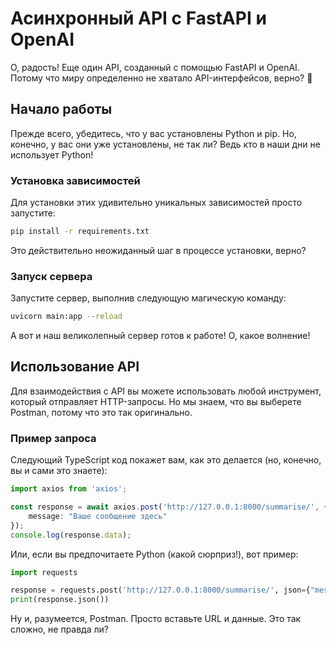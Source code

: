 # Асинхронный API с FastAPI и OpenAI

О, радость! Еще один API, созданный с помощью FastAPI и OpenAI. Потому что миру определенно не хватало API-интерфейсов, верно? 🎉

## Начало работы

Прежде всего, убедитесь, что у вас установлены Python и pip. Но, конечно, у вас они уже установлены, не так ли? Ведь кто в наши дни не использует Python!

### Установка зависимостей

Для установки этих удивительно уникальных зависимостей просто запустите:

```bash
pip install -r requirements.txt
```

Это действительно неожиданный шаг в процессе установки, верно?

### Запуск сервера

Запустите сервер, выполнив следующую магическую команду:

```bash
uvicorn main:app --reload
```

А вот и наш великолепный сервер готов к работе! О, какое волнение!

## Использование API

Для взаимодействия с API вы можете использовать любой инструмент, который отправляет HTTP-запросы. Но мы знаем, что вы выберете Postman, потому что это так оригинально.

### Пример запроса

Следующий TypeScript код покажет вам, как это делается (но, конечно, вы и сами это знаете):

```typescript
import axios from 'axios';

const response = await axios.post('http://127.0.0.1:8000/summarise/', {
    message: "Ваше сообщение здесь"
});
console.log(response.data);
```

Или, если вы предпочитаете Python (какой сюрприз!), вот пример:

```python
import requests

response = requests.post('http://127.0.0.1:8000/summarise/', json={"message": "Ваше сообщение здесь"})
print(response.json())
```

Ну и, разумеется, Postman. Просто вставьте URL и данные. Это так сложно, не правда ли?